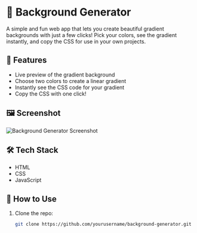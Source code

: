 # 🎨 Background Generator

A simple and fun web app that lets you create beautiful gradient backgrounds with just a few clicks! Pick your colors, see the gradient instantly, and copy the CSS for use in your own projects.

## 🚀 Features

- Live preview of the gradient background
- Choose two colors to create a linear gradient
- Instantly see the CSS code for your gradient
- Copy the CSS with one click!

## 🖼️ Screenshot

![Background Generator Screenshot](screenshot.png) <!-- Replace with your actual screenshot file -->

## 🛠️ Tech Stack

- HTML
- CSS
- JavaScript

## 🔧 How to Use

1. Clone the repo:
   ```bash
   git clone https://github.com/yourusername/background-generator.git
